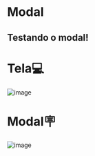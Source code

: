 # Modal

## Testando o modal!

# Tela💻

![image](https://github.com/user-attachments/assets/93a18072-bd39-4247-a0e8-8ef1fdb1dc92)

# Modal🪧

![image](https://github.com/user-attachments/assets/17e957a8-7da9-4a6a-bdec-fa3d1bb04093)
